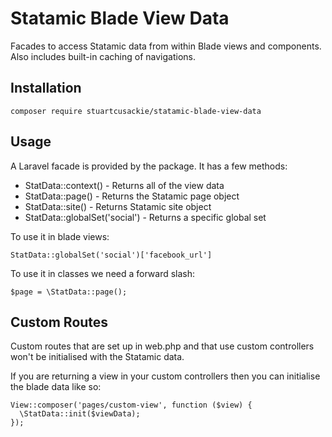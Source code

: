 # Statamic Blade View Data

Facades to access Statamic data from within Blade views and components. Also includes built-in caching of navigations.


## Installation

```
composer require stuartcusackie/statamic-blade-view-data
```

## Usage

A Laravel facade is provided by the package. It has a few methods:
- StatData::context() - Returns all of the view data
- StatData::page() - Returns the Statamic page object
- StatData::site() - Returns Statamic site object
- StatData::globalSet('social') - Returns a specific global set

To use it in blade views:

```
StatData::globalSet('social')['facebook_url']
```

To use it in classes we need a forward slash:

```
$page = \StatData::page();
```


## Custom Routes

Custom routes that are set up in web.php and that use custom controllers won't be initialised with the Statamic data.

If you are returning a view in your custom controllers then you can initialise the blade data like so:

```
View::composer('pages/custom-view', function ($view) {
  \StatData::init($viewData);
});
```
